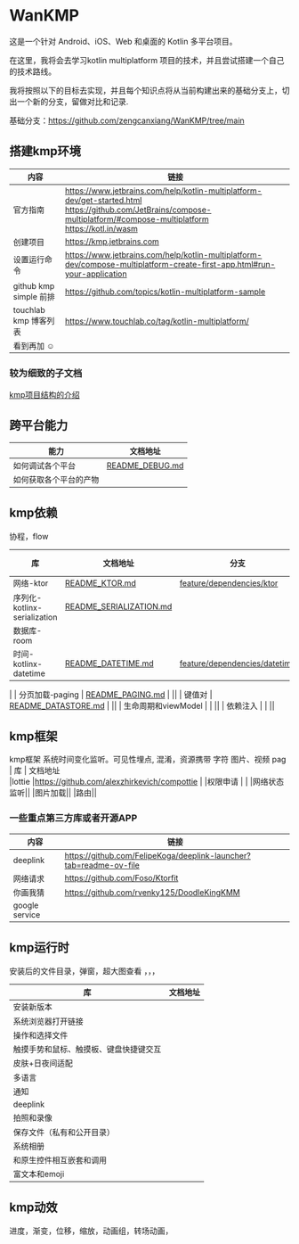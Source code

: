 # WanKMP

这是一个针对 Android、iOS、Web 和桌面的 Kotlin 多平台项目。

在这里，我将会去学习kotlin multiplatform 项目的技术，并且尝试搭建一个自己的技术路线。

我将按照以下的目标去实现，并且每个知识点将从当前构建出来的基础分支上，切出一个新的分支，留做对比和记录.

基础分支：https://github.com/zengcanxiang/WanKMP/tree/main

## 搭建kmp环境

| 内容                   | 链接                                                                                                                                                                               |
|----------------------|----------------------------------------------------------------------------------------------------------------------------------------------------------------------------------|
| 官方指南                 | https://www.jetbrains.com/help/kotlin-multiplatform-dev/get-started.html <br>https://github.com/JetBrains/compose-multiplatform/#compose-multiplatform <br> https://kotl.in/wasm |
| 创建项目                 | https://kmp.jetbrains.com                                                                                                                                                        |
| 设置运行命令               | https://www.jetbrains.com/help/kotlin-multiplatform-dev/compose-multiplatform-create-first-app.html#run-your-application                                                         |
| github kmp simple 前排 | https://github.com/topics/kotlin-multiplatform-sample                                                                                                                            |
| touchlab kmp 博客列表    | https://www.touchlab.co/tag/kotlin-multiplatform/                                                                                                                                |
| 看到再加 ☺️              |                                                                                                                                                                                  |

### 较为细致的子文档

[kmp项目结构的介绍](https://kotlinlang.org/docs/multiplatform-discover-project.html)


## 跨平台能力

| 能力          | 文档地址                                              | 
|-------------|---------------------------------------------------|
| 如何调试各个平台    | [README_DEBUG.md](./README/debug/README_DEBUG.md) |
| 如何获取各个平台的产物 |                                                   | 

## kmp依赖

协程，flow

| 库                         | 文档地址                                                                      | 分支                                                                                                 | 截图 |
|---------------------------|---------------------------------------------------------------------------|----------------------------------------------------------------------------------------------------| --|
| 网络-ktor                   | [README_KTOR.md](./README/ktor/README_KTOR.md)                            | [feature/dependencies/ktor](https://github.com/zengcanxiang/WanKMP/tree/feature/dependencies/ktor) ||
| 序列化-kotlinx-serialization | [README_SERIALIZATION.md](./README/serialization/README_SERIALIZATION.md) |                                                                                                    ||
| 数据库-room                  |                                                                           |                                                                                                    ||
| 时间-kotlinx-datetime       | [README_DATETIME.md](./README/datetime/README_DATETIME.md)                |[feature/dependencies/datetime](https://github.com/zengcanxiang/WanKMP/tree/feature/dependencies/datetime) |![datetime 截图](./README/datetime/debug_datetime_capture.png "datetime 截图")
 |
| 分页加载-paging               | [README_PAGING.md](./README/paging/README_PAGING.md)                      |                                                                                                    ||
| 键值对                       | [README_DATASTORE.md](./README/datastore/README_DATASTORE.md)             |                                                                                                    ||
| 生命周期和viewModel            |                                                                           |                                                                                                    ||
| 依赖注入                      |                                                                           |                                                                                                    ||

## kmp框架

kmp框架 系统时间变化监听。可见性埋点, 混淆，资源携带 字符 图片、视频 pag
| 库 | 文档地址       
|lottie |https://github.com/alexzhirkevich/compottie |
|权限申请 | |
|网络状态监听||
|图片加载||
|路由||

### 一些重点第三方库或者开源APP

| 内容             | 链接                                                                 |
|----------------|--------------------------------------------------------------------|
| deeplink       | https://github.com/FelipeKoga/deeplink-launcher?tab=readme-ov-file |
| 网络请求           | https://github.com/Foso/Ktorfit                                    |
| 你画我猜           | https://github.com/rvenky125/DoodleKingKMM                         |
| google service |                                                                    |

## kmp运行时

安装后的文件目录，弹窗，超大图查看 ，，，

| 库                   | 文档地址 |
|---------------------|------|     
| 安装新版本               |      |
| 系统浏览器打开链接           |      |
| 操作和选择文件             |      |
| 触摸手势和鼠标、触摸板、键盘快捷键交互 |      |
| 皮肤+日夜间适配            |      |
| 多语言                 |      |
| 通知                  |      |
| deeplink            |      |
| 拍照和录像               |      |
| 保存文件（私有和公开目录）       |      |
| 系统相册                |      |
| 和原生控件相互嵌套和调用        |      |
| 富文本和emoji           |      |

## kmp动效

进度，渐变，位移，缩放，动画组，转场动画，

